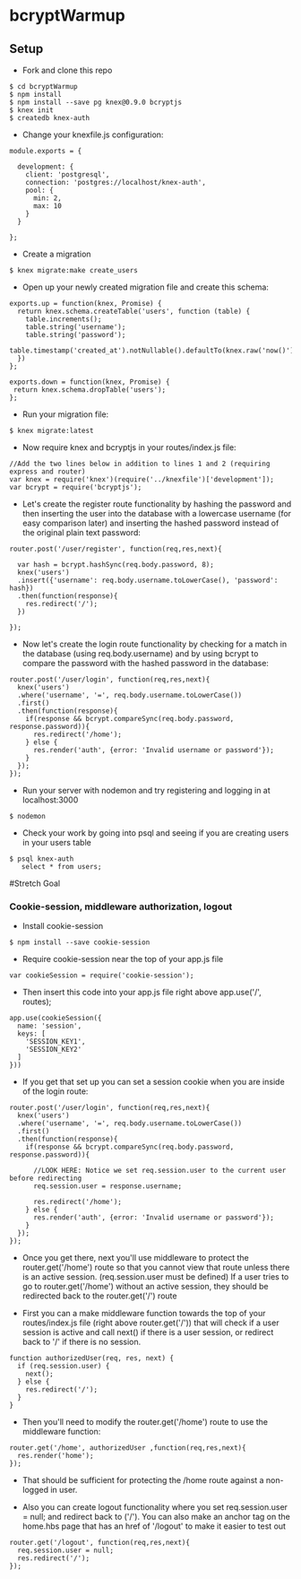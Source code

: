 # bcryptWarmup

## Setup
* Fork and clone this repo
```
$ cd bcryptWarmup
$ npm install
$ npm install --save pg knex@0.9.0 bcryptjs
$ knex init
$ createdb knex-auth
```

* Change your knexfile.js configuration:

```
module.exports = {

  development: {
    client: 'postgresql',
    connection: 'postgres://localhost/knex-auth',
    pool: {
      min: 2,
      max: 10
    }
  }

};
```

* Create a migration

```
$ knex migrate:make create_users
```

* Open up your newly created migration file and create this schema:

```
exports.up = function(knex, Promise) {
  return knex.schema.createTable('users', function (table) {
    table.increments();
    table.string('username');
    table.string('password');
    table.timestamp('created_at').notNullable().defaultTo(knex.raw('now()'));
  })
};

exports.down = function(knex, Promise) {
 return knex.schema.dropTable('users');
};

```

* Run your migration file:

```
$ knex migrate:latest
```

* Now require knex and bcryptjs in your routes/index.js file:

```
//Add the two lines below in addition to lines 1 and 2 (requiring express and router)
var knex = require('knex')(require('../knexfile')['development']);
var bcrypt = require('bcryptjs');
```

* Let's create the register route functionality by hashing the password and then inserting the user into the database with a lowercase username (for easy comparison later) and inserting the hashed password instead of the original plain text password:

```
router.post('/user/register', function(req,res,next){

  var hash = bcrypt.hashSync(req.body.password, 8);
  knex('users')
  .insert({'username': req.body.username.toLowerCase(), 'password': hash})
  .then(function(response){
    res.redirect('/');
  })

});

```

* Now let's create the login route functionality by checking for a match in the database (using req.body.username) and by using bcrypt to compare the password with the hashed password in the database:

```
router.post('/user/login', function(req,res,next){
  knex('users')
  .where('username', '=', req.body.username.toLowerCase())
  .first()
  .then(function(response){
    if(response && bcrypt.compareSync(req.body.password, response.password)){
      res.redirect('/home');
    } else {
      res.render('auth', {error: 'Invalid username or password'});
    }
  });
});
```
* Run your server with nodemon and try registering and logging in at localhost:3000

```
$ nodemon
```

* Check your work by going into psql and seeing if you are creating users in your users table

```
$ psql knex-auth
   select * from users;
```

#Stretch Goal

### Cookie-session, middleware authorization, logout

* Install cookie-session

```
$ npm install --save cookie-session
```

* Require cookie-session near the top of your app.js file

```
var cookieSession = require('cookie-session');
```

* Then insert this code into your app.js file right above app.use('/', routes);

```
app.use(cookieSession({
  name: 'session',
  keys: [
    'SESSION_KEY1',
    'SESSION_KEY2'
  ]
}))
```

* If you get that set up you can set a session cookie when you are inside of the login route:

```
router.post('/user/login', function(req,res,next){
  knex('users')
  .where('username', '=', req.body.username.toLowerCase())
  .first()
  .then(function(response){
    if(response && bcrypt.compareSync(req.body.password, response.password)){

      //LOOK HERE: Notice we set req.session.user to the current user before redirecting
      req.session.user = response.username;

      res.redirect('/home');
    } else {
      res.render('auth', {error: 'Invalid username or password'});
    }
  });
});
```

* Once you get there, next you'll use middleware to protect the router.get('/home') route so that you cannot view that route unless there is an active session. (req.session.user must be defined) If a user tries to go to router.get('/home') without an active session, they should be redirected back to the router.get('/') route

* First you can a make middleware function towards the top of your routes/index.js file (right above router.get('/')) that will check if a user session is active and call next() if there is a user session, or redirect back to '/' if there is no session.

```
function authorizedUser(req, res, next) {
  if (req.session.user) {
    next();
  } else {
    res.redirect('/');
  }
}
```

* Then you'll need to modify the router.get('/home') route to use the middleware function:

```
router.get('/home', authorizedUser ,function(req,res,next){
  res.render('home');
});
```

* That should be sufficient for protecting the /home route against a non-logged in user.

* Also you can create logout functionality where you set req.session.user = null; and redirect back to ('/'). You can also make an anchor tag on the home.hbs page that has an href of '/logout' to make it easier to test out

```
router.get('/logout', function(req,res,next){
  req.session.user = null;
  res.redirect('/');
});
```
